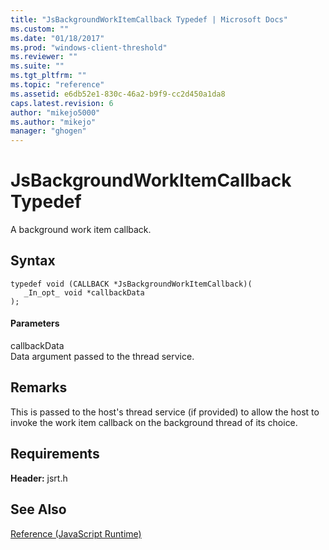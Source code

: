 ```yaml
---
title: "JsBackgroundWorkItemCallback Typedef | Microsoft Docs"
ms.custom: ""
ms.date: "01/18/2017"
ms.prod: "windows-client-threshold"
ms.reviewer: ""
ms.suite: ""
ms.tgt_pltfrm: ""
ms.topic: "reference"
ms.assetid: e6db52e1-830c-46a2-b9f9-cc2d450a1da8
caps.latest.revision: 6
author: "mikejo5000"
ms.author: "mikejo"
manager: "ghogen"
---
```

# JsBackgroundWorkItemCallback Typedef
A background work item callback.  
  
## Syntax  
  
```  
typedef void (CALLBACK *JsBackgroundWorkItemCallback)(  
   _In_opt_ void *callbackData  
);  
```  
  
#### Parameters  
 callbackData  
 Data argument passed to the thread service.  
  
## Remarks  
 This is passed to the host's thread service (if provided) to allow the host to invoke the work item callback on the background thread of its choice.  
  
## Requirements  
 **Header:** jsrt.h  
  
## See Also  
 [Reference (JavaScript Runtime)](../chakra-hosting/reference-javascript-runtime.md)